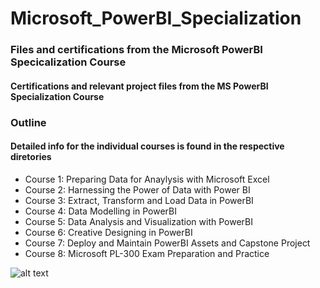 # Microsoft_PowerBI_Specialization
### Files and certifications from the Microsoft PowerBI Specicalization Course 

#### Certifications and relevant project files from the MS PowerBI Specialization Course 

### Outline 
#### Detailed info for the individual courses is found in the respective diretories
<ul>
<li>Course 1: Preparing Data for Anaylysis with Microsoft Excel</li>
<li>Course 2: Harnessing the Power of Data with Power BI</li>
<li>Course 3: Extract, Transform and Load Data in PowerBI</li>
<li>Course 4: Data Modelling in PowerBI</li>
<li>Course 5: Data Analysis and Visualization with PowerBI</li>
<li>Course 6: Creative Designing in PowerBI</li>
<li>Course 7: Deploy and Maintain PowerBI Assets and Capstone Project</li>
<li>Course 8: Microsoft PL-300 Exam Preparation and Practice</li>  
</ul>

![alt text](https://github.com/ssoehdata/Microsoft_PowerBI_Specialization/Certifications/microsoft-power-bi-data-analyst-professional-certif.jpg) 
